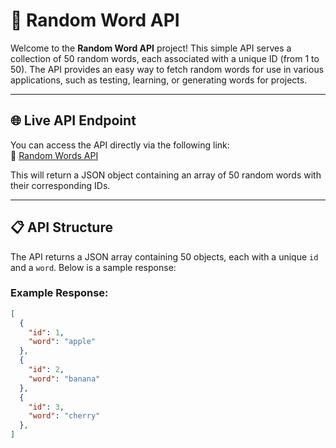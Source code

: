 # 📖 Random Word API  

Welcome to the **Random Word API** project! This simple API serves a collection of 50 random words, each associated with a unique ID (from 1 to 50). The API provides an easy way to fetch random words for use in various applications, such as testing, learning, or generating words for projects.  

---

## 🌐 Live API Endpoint  

You can access the API directly via the following link:  
🔗 [Random Words API](https://amankumar9958.github.io/random-words-api/words.json)  

This will return a JSON object containing an array of 50 random words with their corresponding IDs.

---

## 📋 API Structure  

The API returns a JSON array containing 50 objects, each with a unique `id` and a `word`. Below is a sample response:  

### Example Response:  

```json
[
  {
    "id": 1,
    "word": "apple"
  },
  {
    "id": 2,
    "word": "banana"
  },
  {
    "id": 3,
    "word": "cherry"
  },
]


